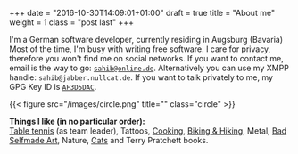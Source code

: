 +++
date = "2016-10-30T14:09:01+01:00"
draft = true
title = "About me"
weight = 1
class = "post last"
+++

I'm a German software developer, currently residing in Augsburg (Bavaria)
Most of the time, I'm busy with writing free
software. I care for privacy, therefore you won't find me on social networks.
If you want to contact me, email is the way to go: <a href="mailto:sahib@online.de">``sahib@online.de``</a>.
Alternatively you can use my XMPP handle: ``sahib@jabber.nullcat.de``.
If you want to talk privately to me, my GPG Key ID is [``AF3D5DAC``](https://pgp.mit.edu/pks/lookup?op=vindex&search=0x60464F5AAF3D5DAC).

{{< figure src="/images/circle.png" title="" class="circle" >}}

<b>Things I like (in no particular order):</b> <br />
[Table tennis](http://bttv.click-tt.de/cgi-bin/WebObjects/nuLigaTTDE.woa/wa/teamPortrait?teamtable=2331279&pageState=vorrunde&championship=K305+2016%2F17&group=277527) (as team leader), Tattoos, [Cooking](https://studentkittens.github.io/recipes), [Biking & Hiking](https://www.komoot.de/user/311393048714), Metal, [Bad Selfmade Art](http://frogoncoffee.deviantart.com/), Nature, [Cats](https://imgur.com/a/gGvgW) and Terry Pratchett books.
